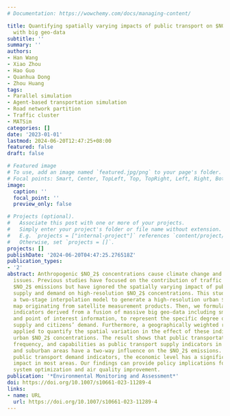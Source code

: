 ```yaml
---
# Documentation: https://wowchemy.com/docs/managing-content/

title: Quantifying spatially varying impacts of public transport on $NO_2$ concentrations
  with big geo-data
subtitle: ''
summary: ''
authors:
- Han Wang
- Xiao Zhou
- Hao Guo
- Quanhua Dong
- Zhou Huang
tags:
- Parallel simulation
- Agent-based transportation simulation
- Road network partition
- Traffic cluster
- MATSim
categories: []
date: '2023-01-01'
lastmod: 2024-06-20T12:47:25+08:00
featured: false
draft: false

# Featured image
# To use, add an image named `featured.jpg/png` to your page's folder.
# Focal points: Smart, Center, TopLeft, Top, TopRight, Left, Right, BottomLeft, Bottom, BottomRight.
image:
  caption: ''
  focal_point: ''
  preview_only: false

# Projects (optional).
#   Associate this post with one or more of your projects.
#   Simply enter your project's folder or file name without extension.
#   E.g. `projects = ["internal-project"]` references `content/project/deep-learning/index.md`.
#   Otherwise, set `projects = []`.
projects: []
publishDate: '2024-06-20T04:47:25.276518Z'
publication_types:
- '2'
abstract: Anthropogenic $NO_2$ concentrations cause climate change and human health
  issues. Previous studies have focused on the contribution of traffic factors to
  $NO_2$ emissions but have ignored the spatially varying impact of public transport
  supply and demand on high-resolution $NO_2$ concentrations. This study first applies
  a two-stage interpolation model to generate a high-resolution urban $NO_2$ concentration
  map originating from satellite measurement products. Then, we formulate 12 explanatory
  indicators derived from a fusion of massive big geo-data including smart card data
  and point of interest information, to represent the specific degree of public transport
  supply and citizens’ demand. Furthermore, a geographically weighted regression is
  applied to quantify the spatial variation in the effect of these indicators on the
  urban $NO_2$ concentrations. The result shows that public transportation coverage,
  frequency, and capabilities as public transport supply indicators in metropolitan
  and suburban areas have a two-way influence on the $NO_2$ emissions. However, among
  public transport demand indicators, the economic level has a significant positive
  impact in most areas. Our findings can provide policy implications for public transportation
  system optimization and air quality improvement.
publication: '*Environmental Monitoring and Assessment*'
doi: https://doi.org/10.1007/s10661-023-11289-4
links:
- name: URL
  url: https://doi.org/10.1007/s10661-023-11289-4
---
```

